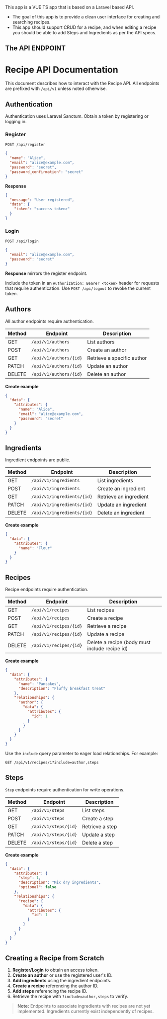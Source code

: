 This app is a VUE TS app that is based on a Laravel based API.

- The goal of this app is to provide a clean user interface for creating and searching recipes.
- This app should support CRUD for a recipe, and when editing a recipe you should be able to add Steps and Ingredients as per the API specs.

## The API ENDPOINT

# Recipe API Documentation

This document describes how to interact with the Recipe API. All endpoints are prefixed with `/api/v1` unless noted otherwise.

## Authentication

Authentication uses Laravel Sanctum. Obtain a token by registering or logging in.

### Register
`POST /api/register`
```json
{
  "name": "Alice",
  "email": "alice@example.com",
  "password": "secret",
  "password_confirmation": "secret"
}
```
**Response**
```json
{
  "message": "User registered",
  "data": {
    "token": "<access token>"
  }
}
```

### Login
`POST /api/login`
```json
{
  "email": "alice@example.com",
  "password": "secret"
}
```
**Response** mirrors the register endpoint.

Include the token in an `Authorization: Bearer <token>` header for requests that require authentication. Use `POST /api/logout` to revoke the current token.

## Authors
All author endpoints require authentication.

| Method | Endpoint | Description |
|--------|---------|-------------|
| GET | `/api/v1/authors` | List authors |
| POST | `/api/v1/authors` | Create an author |
| GET | `/api/v1/authors/{id}` | Retrieve a specific author |
| PATCH | `/api/v1/authors/{id}` | Update an author |
| DELETE | `/api/v1/authors/{id}` | Delete an author |

**Create example**
```json
{
  "data": {
    "attributes": {
      "name": "Alice",
      "email": "alice@example.com",
      "password": "secret"
    }
  }
}
```

## Ingredients
Ingredient endpoints are public.

| Method | Endpoint | Description |
|--------|---------|-------------|
| GET | `/api/v1/ingredients` | List ingredients |
| POST | `/api/v1/ingredients` | Create an ingredient |
| GET | `/api/v1/ingredients/{id}` | Retrieve an ingredient |
| PATCH | `/api/v1/ingredients/{id}` | Update an ingredient |
| DELETE | `/api/v1/ingredients/{id}` | Delete an ingredient |

**Create example**
```json
{
  "data": {
    "attributes": {
      "name": "Flour"
    }
  }
}
```

## Recipes
Recipe endpoints require authentication.

| Method | Endpoint | Description |
|--------|---------|-------------|
| GET | `/api/v1/recipes` | List recipes |
| POST | `/api/v1/recipes` | Create a recipe |
| GET | `/api/v1/recipes/{id}` | Retrieve a recipe |
| PATCH | `/api/v1/recipes/{id}` | Update a recipe |
| DELETE | `/api/v1/recipes/{id}` | Delete a recipe (body must include recipe id) |

**Create example**
```json
{
  "data": {
    "attributes": {
      "name": "Pancakes",
      "description": "Fluffy breakfast treat"
    },
    "relationships": {
      "author": {
        "data": {
          "attributes": {
            "id": 1
          }
        }
      }
    }
  }
}
```

Use the `include` query parameter to eager load relationships. For example:
```
GET /api/v1/recipes/1?include=author,steps
```

## Steps
`Step` endpoints require authentication for write operations.

| Method | Endpoint | Description |
|--------|---------|-------------|
| GET | `/api/v1/steps` | List steps |
| POST | `/api/v1/steps` | Create a step |
| GET | `/api/v1/steps/{id}` | Retrieve a step |
| PATCH | `/api/v1/steps/{id}` | Update a step |
| DELETE | `/api/v1/steps/{id}` | Delete a step |

**Create example**
```json
{
  "data": {
    "attributes": {
      "step": 1,
      "description": "Mix dry ingredients",
      "optional": false
    },
    "relationships": {
      "recipe": {
        "data": {
          "attributes": {
            "id": 1
          }
        }
      }
    }
  }
}
```

## Creating a Recipe from Scratch
1. **Register/Login** to obtain an access token.
2. **Create an author** or use the registered user's ID.
3. **Add ingredients** using the ingredient endpoints.
4. **Create a recipe** referencing the author ID.
5. **Add steps** referencing the recipe ID.
6. Retrieve the recipe with `?include=author,steps` to verify.

> **Note:** Endpoints to associate ingredients with recipes are not yet implemented. Ingredients currently exist independently of recipes.

